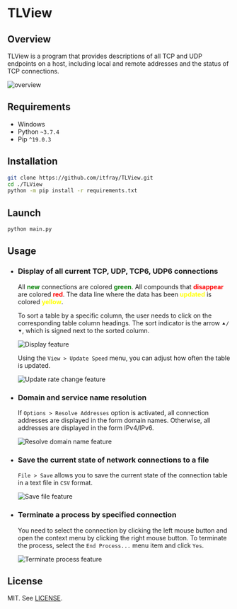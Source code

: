 # TLView

## Overview

TLView is a program that provides descriptions of all TCP and UDP endpoints on a host, including local and remote addresses and the status of TCP connections.

![overview](https://user-images.githubusercontent.com/88273034/215495687-b2fd7f12-9d46-4986-8157-d72cab346d41.png)

## Requirements

- Windows
- Python `~3.7.4`
- Pip `^19.0.3`

## Installation

```bash
git clone https://github.com/itfray/TLView.git
cd ./TLView
python -m pip install -r requirements.txt
```

## Launch

```bash
python main.py
```

## Usage

* ### Display of all current TCP, UDP, TCP6, UDP6 connections

    All <span style="color:green">**new**</span> connections are colored <span style="color:green">**green**</span>. All compounds that <span style="color:red">**disappear**</span> are colored <span style="color:red">**red**</span>. The data line where the data has been <span style="color:yellow">**updated**</span> is colored <span style="color:yellow">**yellow**</span>.
    
    To sort a table by a specific column, the user needs to click on the corresponding table column headings.
    The sort indicator is the arrow `⯅/⯆`, which is signed next to the sorted column.

    ![Display feature](https://user-images.githubusercontent.com/88273034/215495977-210ec979-59d1-487e-9a0d-50ddb01cd65c.gif)

    Using the `View > Update Speed` menu, you can adjust how often the table is updated.

    ![Update rate change feature](https://user-images.githubusercontent.com/88273034/215496042-0ddf2f43-6b79-48e5-bfc5-cbca911e1867.png)

* ### Domain and service name resolution

    If `Options > Resolve Addresses` option is activated, all connection addresses are displayed in the form domain names. Otherwise, all addresses are displayed in the form IPv4/IPv6.

    ![Resolve domain name feature](https://user-images.githubusercontent.com/88273034/215496025-6926f761-cd52-4789-9324-a119c0c579a5.png)

* ### Save the current state of network connections to a file

    `File > Save` allows you to save the current state of the connection table in a text file in `CSV` format.

    ![Save file feature](https://user-images.githubusercontent.com/88273034/215496030-f62ea272-5d4c-4e85-81d2-b9e0dd351fcb.png)

* ### Terminate a process by specified connection

    You need to select the connection by clicking the left mouse button and open the context menu by clicking the right mouse button. To terminate the process, select the `End Process...` menu item and click `Yes`.

    ![Terminate process feature](https://user-images.githubusercontent.com/88273034/215496045-5ba1ebac-a611-4e64-a8af-fbf237490294.png)

## License

MIT. See [LICENSE](LICENSE).